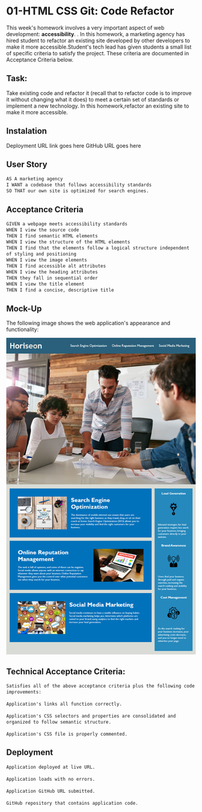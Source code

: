 # 01-HTML CSS Git: Code Refactor
<!--Horizontal line--->
This week's homework involves a very important aspect of web development: **accessibility**. . In this homework, a marketing agency has hired student to refactor an existing site developed by other developers to make it more accessible.Student's tech lead has given students a small list of specific criteria to satisfy the project. These criteria are documented in Acceptance Criteria below. 

## Task:

<!--blockquote-->
Take existing code and refactor it (recall that to refactor code is to improve it without changing what it does) to meet a certain set of standards or implement a new technology. In this homework,refactor an existing site to make it more accessible.

## Instalation 

 Deployment URL link goes here 
 GitHub URL goes here

## User Story

<!--code block-->
```
AS A marketing agency
I WANT a codebase that follows accessibility standards
SO THAT our own site is optimized for search engines.
```
## Acceptance Criteria 

<!--code block -->
```
GIVEN a webpage meets accessibility standards
WHEN I view the source code
THEN I find semantic HTML elements
WHEN I view the structure of the HTML elements
THEN I find that the elements follow a logical structure independent of styling and positioning
WHEN I view the image elements
THEN I find accessible alt attributes
WHEN I view the heading attributes
THEN they fall in sequential order
WHEN I view the title element
THEN I find a concise, descriptive title
```
## Mock-Up


The following image shows the web application's appearance and functionality:

![Horiseon demo](Demo_assets/01-html-css-git-homework-demo.png)

## Technical Acceptance Criteria:

<!--code block-->
```
Satisfies all of the above acceptance criteria plus the following code improvements:

Application's links all function correctly.

Application's CSS selectors and properties are consolidated and organized to follow semantic structure.

Application's CSS file is properly commented.
```
## Deployment

<!--code block-->
```
Application deployed at live URL.

Application loads with no errors.

Application GitHub URL submitted.

GitHub repository that contains application code.

```

